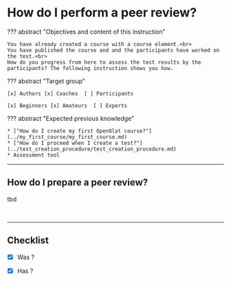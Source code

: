 # How do I perform a peer review?

??? abstract "Objectives and content of this instruction"

    You have already created a course with a course element.<br>
    You have published the course and and the participants have worked on the test.<br>
    How do you progress from here to assess the test results by the participants? The following instruction shows you how.

??? abstract "Target group"

    [x] Authors [x] Coaches  [ ] Participants

    [x] Beginners [x] Amateurs  [ ] Experts


??? abstract "Expected previous knowledge"

    * ["How do I create my first OpenOlat course?"](../my_first_course/my_first_course.md)
    * ["How do I proceed when I create a test?"](../test_creation_procedure/test_creation_procedure.md)
    * Assessment tool


---

## How do I prepare a peer review?

tbd

<br>

---

## Checklist

- [x] Was ?
- [x] Has ?

